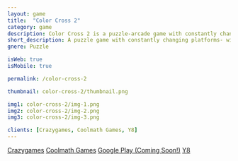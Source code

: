 ```yaml
---
layout: game
title:  "Color Cross 2"
category: game
description: Color Cross 2 is a puzzle-arcade game with constantly changing platforms! With every hop, the environment swaps. Can you collect all the stars?
short_description: A puzzle game with constantly changing platforms- with every hop, the environment swaps!
gnere: Puzzle

isWeb: true
isMobile: true

permalink: /color-cross-2

thumbnail: color-cross-2/thumbnail.png

img1: color-cross-2/img-1.png
img2: color-cross-2/img-2.png
img3: color-cross-2/img-3.png

clients: [Crazygames, Coolmath Games, Y8]
---
```


<a href="https://www.crazygames.com/game/color-cross-2" class="button-normal" target="_BLANK">Crazygames</a>
<a href="https://www.coolmathgames.com/0-color-cross-2" class="button-normal" target="_BLANK">Coolmath Games</a>
<a href="https://sheepstudios.net/color-cross-2" class="button-normal" target="_BLANK">Google Play (Coming Soon!)</a>
<a href="https://www.y8.com/games/color_cross_2" class="button-normal" target="_BLANK">Y8</a>